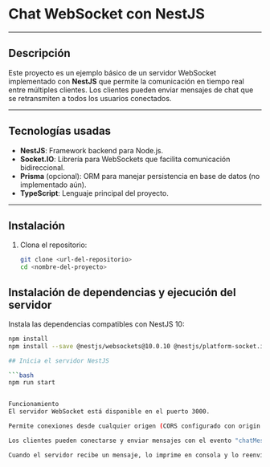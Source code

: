 # Chat WebSocket con NestJS

---

## Descripción

Este proyecto es un ejemplo básico de un servidor WebSocket implementado con **NestJS** que permite la comunicación en tiempo real entre múltiples clientes. Los clientes pueden enviar mensajes de chat que se retransmiten a todos los usuarios conectados.

---

## Tecnologías usadas

- **NestJS**: Framework backend para Node.js.
- **Socket.IO**: Librería para WebSockets que facilita comunicación bidireccional.
- **Prisma** (opcional): ORM para manejar persistencia en base de datos (no implementado aún).
- **TypeScript**: Lenguaje principal del proyecto.

---

## Instalación

1. Clona el repositorio:
   ```bash
   git clone <url-del-repositorio>
   cd <nombre-del-proyecto>

## Instalación de dependencias y ejecución del servidor

Instala las dependencias compatibles con NestJS 10:

```bash
npm install
npm install --save @nestjs/websockets@10.0.10 @nestjs/platform-socket.io@10.0.10

## Inicia el servidor NestJS

```bash
npm run start


Funcionamiento
El servidor WebSocket está disponible en el puerto 3000.

Permite conexiones desde cualquier origen (CORS configurado con origin: '*').

Los clientes pueden conectarse y enviar mensajes con el evento "chatMessage".

Cuando el servidor recibe un mensaje, lo imprime en consola y lo reenvía a todos los clientes conectados (broadcast).



